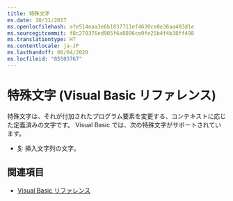 ```yaml
---
title: 特殊文字
ms.date: 10/31/2017
ms.openlocfilehash: afe514eaa3e6b1837711ef4620ce8e36aa403d1e
ms.sourcegitcommit: f8c270376ed905f6a8896ce0fe25b4f4b38ff498
ms.translationtype: HT
ms.contentlocale: ja-JP
ms.lasthandoff: 06/04/2020
ms.locfileid: "85503767"
---
```

# <a name="special-characters-visual-basic-reference"></a>特殊文字 (Visual Basic リファレンス)

特殊文字は、それが付加されたプログラム要素を変更する、コンテキストに応じた定義済みの文字です。 Visual Basic では、次の特殊文字がサポートされています。

- [$](interpolated.md): 挿入文字列の文字。

## <a name="see-also"></a>関連項目

- [Visual Basic リファレンス](../index.md)
